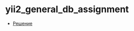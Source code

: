 # yii2_general_db_assignment

- [Решение](https://github.com/superflanker35/yii2_general_db_assignment/blob/master/solution.md)